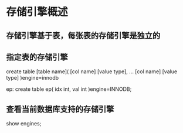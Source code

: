 # 存储引擎概述

## 存储引擎基于表，每张表的存储引擎是独立的

## 指定表的存储引擎

create table [table name](
    [col name] [value type],
    ...
    [col name] [value type] 
)engine=innodb

ep:
create table  ep(
    idx int,
    val int
)engine=INNODB;
## 查看当前数据库支持的存储引擎

show engines;